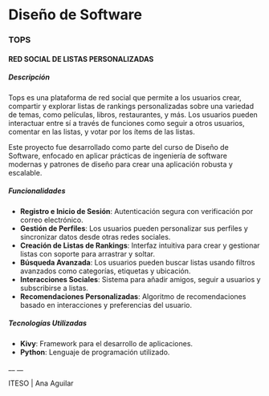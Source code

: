 # Diseño de Software


### TOPS
#### RED SOCIAL DE LISTAS PERSONALIZADAS


##### Descripción
Tops es una plataforma de red social que permite a los usuarios crear, compartir y explorar listas de rankings personalizadas sobre una variedad de temas, como películas, libros, restaurantes, y más. Los usuarios pueden interactuar entre sí a través de funciones como seguir a otros usuarios, comentar en las listas, y votar por los ítems de las listas.

Este proyecto fue desarrollado como parte del curso de Diseño de Software, enfocado en aplicar prácticas de ingeniería de software modernas y patrones de diseño para crear una aplicación robusta y escalable.

##### Funcionalidades
- **Registro e Inicio de Sesión**: Autenticación segura con verificación por correo electrónico.
- **Gestión de Perfiles**: Los usuarios pueden personalizar sus perfiles y sincronizar datos desde otras redes sociales.
- **Creación de Listas de Rankings**: Interfaz intuitiva para crear y gestionar listas con soporte para arrastrar y soltar.
- **Búsqueda Avanzada**: Los usuarios pueden buscar listas usando filtros avanzados como categorías, etiquetas y ubicación.
- **Interacciones Sociales**: Sistema para añadir amigos, seguir a usuarios y subscribirse a listas.
- **Recomendaciones Personalizadas**: Algoritmo de recomendaciones basado en interacciones y preferencias del usuario.

##### Tecnologías Utilizadas
- **Kivy**: Framework para el desarrollo de aplicaciones.
- **Python**: Lenguaje de programación utilizado.

__
__




ITESO | Ana Aguilar
